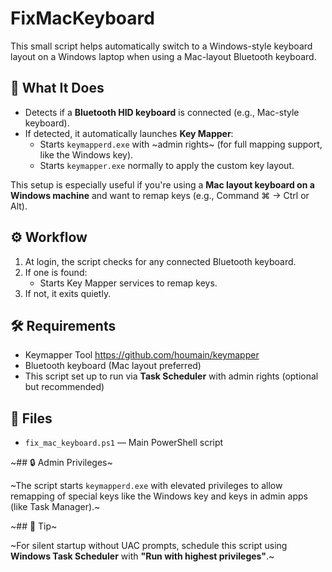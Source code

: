 # FixMacKeyboard

This small script helps automatically switch to a Windows-style keyboard layout on a Windows laptop when using a Mac-layout Bluetooth keyboard.

## 🧠 What It Does

- Detects if a **Bluetooth HID keyboard** is connected (e.g., Mac-style keyboard).
- If detected, it automatically launches **Key Mapper**:
  - Starts `keymapperd.exe` with ~admin rights~ (for full mapping support, like the Windows key).
  - Starts `keymapper.exe` normally to apply the custom key layout.

This setup is especially useful if you're using a **Mac layout keyboard on a Windows machine** and want to remap keys (e.g., Command ⌘ → Ctrl or Alt).

## ⚙️ Workflow

1. At login, the script checks for any connected Bluetooth keyboard.
2. If one is found:
   - Starts Key Mapper services to remap keys.
3. If not, it exits quietly.

## 🛠 Requirements

- Keymapper Tool https://github.com/houmain/keymapper
- Bluetooth keyboard (Mac layout preferred)
- This script set up to run via **Task Scheduler** with admin rights (optional but recommended)

## 📁 Files

- `fix_mac_keyboard.ps1` — Main PowerShell script

~## 🔒 Admin Privileges~

~The script starts `keymapperd.exe` with elevated privileges to allow remapping of special keys like the Windows key and keys in admin apps (like Task Manager).~

~## 📝 Tip~

~For silent startup without UAC prompts, schedule this script using **Windows Task Scheduler** with **"Run with highest privileges"**.~


